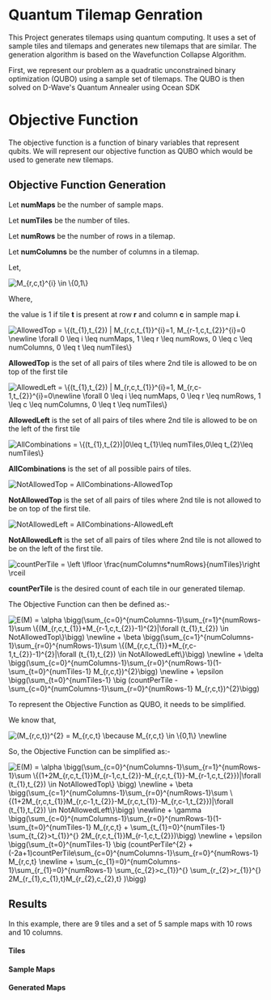 # Quantum Tilemap Genration

This Project generates tilemaps using quantum computing. It uses a set of sample tiles and tilemaps and generates new tilemaps that are similar. The generation algorithm is based on the Wavefunction Collapse Algorithm.

First, we represent our problem as a quadratic unconstrained binary optimization (QUBO) using a sample set of tilemaps. The QUBO is then solved on D-Wave's Quantum Annealer using Ocean SDK

# Objective Function
The objective function is a function of binary variables that represent qubits. We will represent our objective function as QUBO which would be used to generate new tilemaps.

## Objective Function Generation

Let **numMaps** be the number of sample maps.

Let **numTiles** be the number of tiles.

Let **numRows** be the number of rows in a tilemap.

Let **numColumns** be the number of columns in a tilemap.


Let,

<img src="https://i.upmath.me/svg/M_%7Br%2Cc%2Ct%7D%5E%7Bi%7D%20%5Cin%20%5C%7B0%2C1%5C%7D" alt="M_{r,c,t}^{i} \in \{0,1\}" />

Where,

the value is 1 if tile **t** is present at row **r** and column **c** in sample map **i**.

<img src="https://i.upmath.me/svg/AllowedTop%20%3D%20%5C%7B(t_%7B1%7D%2Ct_%7B2%7D)%20%7C%20M_%7Br%2Cc%2Ct_%7B1%7D%7D%5E%7Bi%7D%3D1%2C%20M_%7Br-1%2Cc%2Ct_%7B2%7D%7D%5E%7Bi%7D%3D0%20%5Cnewline%20%5Cforall%200%20%5Cleq%20i%20%5Cleq%20%20numMaps%2C%0A1%20%5Cleq%20r%20%5Cleq%20%20numRows%2C%0A0%20%5Cleq%20c%20%5Cleq%20%20numColumns%2C%0A0%20%5Cleq%20t%20%5Cleq%20%20numTiles%5C%7D" alt="AllowedTop = \{(t_{1},t_{2}) | M_{r,c,t_{1}}^{i}=1, M_{r-1,c,t_{2}}^{i}=0 \newline \forall 0 \leq i \leq  numMaps,
1 \leq r \leq  numRows,
0 \leq c \leq  numColumns,
0 \leq t \leq  numTiles\}" />

**AllowedTop** is the set of all pairs of tiles where 2nd tile is allowed to be on top of the first tile

<img src="https://i.upmath.me/svg/AllowedLeft%20%3D%20%5C%7B(t_%7B1%7D%2Ct_%7B2%7D)%20%7C%20M_%7Br%2Cc%2Ct_%7B1%7D%7D%5E%7Bi%7D%3D1%2C%20M_%7Br%2Cc-1%2Ct_%7B2%7D%7D%5E%7Bi%7D%3D0%5Cnewline%20%5Cforall%200%20%5Cleq%20i%20%5Cleq%20%20numMaps%2C%0A0%20%5Cleq%20r%20%5Cleq%20%20numRows%2C%0A1%20%5Cleq%20c%20%5Cleq%20%20numColumns%2C%0A0%20%5Cleq%20t%20%5Cleq%20%20numTiles%5C%7D" alt="AllowedLeft = \{(t_{1},t_{2}) | M_{r,c,t_{1}}^{i}=1, M_{r,c-1,t_{2}}^{i}=0\newline \forall 0 \leq i \leq  numMaps,
0 \leq r \leq  numRows,
1 \leq c \leq  numColumns,
0 \leq t \leq  numTiles\}" />

**AllowedLeft** is the set of all pairs of tiles where 2nd tile is allowed to be on the left of the first tile

<img src="https://i.upmath.me/svg/AllCombinations%20%3D%20%5C%7B(t_%7B1%7D%2Ct_%7B2%7D)%7C0%5Cleq%20t_%7B1%7D%5Cleq%20numTiles%2C0%5Cleq%20t_%7B2%7D%5Cleq%20numTiles%5C%7D" alt="AllCombinations = \{(t_{1},t_{2})|0\leq t_{1}\leq numTiles,0\leq t_{2}\leq numTiles\}" />

**AllCombinations** is the set of all possible pairs of tiles.

<img src="https://i.upmath.me/svg/NotAllowedTop%20%3D%20AllCombinations-AllowedTop" alt="NotAllowedTop = AllCombinations-AllowedTop" />

**NotAllowedTop** is the set of all pairs of tiles where 2nd tile is not allowed to be on top of the first tile.

<img src="https://i.upmath.me/svg/NotAllowedLeft%20%3D%20AllCombinations-AllowedLeft" alt="NotAllowedLeft = AllCombinations-AllowedLeft" />

**NotAllowedLeft** is the set of all pairs of tiles where 2nd tile is not allowed to be on the left of the first tile.

<img src="https://i.upmath.me/svg/countPerTile%20%3D%20%5Cleft%20%5Clfloor%20%5Cfrac%7BnumColumns*numRows%7D%7BnumTiles%7D%5Cright%20%5Crceil" alt="countPerTile = \left \lfloor \frac{numColumns*numRows}{numTiles}\right \rceil" />

**countPerTile** is the desired count of each tile in our generated tilemap.

The Objective Function can then be defined as:-

<img src="https://i.upmath.me/svg/E(M)%20%3D%20%5Calpha%20%5Cbigg(%5Csum_%7Bc%3D0%7D%5E%7BnumColumns-1%7D%5Csum_%7Br%3D1%7D%5E%7BnumRows-1%7D%5Csum%20%5C%7B(M_%7Br%2Cc%2Ct_%7B1%7D%7D%2BM_%7Br-1%2Cc%2Ct_%7B2%7D%7D-1)%5E%7B2%7D%7C%5Cforall%20(t_%7B1%7D%2Ct_%7B2%7D)%20%5Cin%20NotAllowedTop%5C%7D%5Cbigg)%0A%5Cnewline%0A%2B%0A%5Cbeta%20%5Cbigg(%5Csum_%7Bc%3D1%7D%5E%7BnumColumns-1%7D%5Csum_%7Br%3D0%7D%5E%7BnumRows-1%7D%5Csum%20%5C%7B(M_%7Br%2Cc%2Ct_%7B1%7D%7D%2BM_%7Br%2Cc-1%2Ct_%7B2%7D%7D-1)%5E%7B2%7D%7C%5Cforall%20(t_%7B1%7D%2Ct_%7B2%7D)%20%5Cin%20NotAllowedLeft%5C%7D%5Cbigg)%0A%5Cnewline%0A%2B%0A%5Cdelta%20%5Cbigg(%5Csum_%7Bc%3D0%7D%5E%7BnumColumns-1%7D%5Csum_%7Br%3D0%7D%5E%7BnumRows-1%7D(1-%5Csum_%7Bt%3D0%7D%5E%7BnumTiles-1%7D%20M_%7Br%2Cc%2Ct%7D)%5E%7B2%7D%5Cbigg)%0A%5Cnewline%0A%2B%0A%5Cepsilon%20%5Cbigg(%5Csum_%7Bt%3D0%7D%5E%7BnumTiles-1%7D%20%5Cbig%20(countPerTile%20-%5Csum_%7Bc%3D0%7D%5E%7BnumColumns-1%7D%5Csum_%7Br%3D0%7D%5E%7BnumRows-1%7D%20M_%7Br%2Cc%2Ct%7D)%5E%7B2%7D%5Cbigg)" alt="E(M) = \alpha \bigg(\sum_{c=0}^{numColumns-1}\sum_{r=1}^{numRows-1}\sum \{(M_{r,c,t_{1}}+M_{r-1,c,t_{2}}-1)^{2}|\forall (t_{1},t_{2}) \in NotAllowedTop\}\bigg)
\newline
+
\beta \bigg(\sum_{c=1}^{numColumns-1}\sum_{r=0}^{numRows-1}\sum \{(M_{r,c,t_{1}}+M_{r,c-1,t_{2}}-1)^{2}|\forall (t_{1},t_{2}) \in NotAllowedLeft\}\bigg)
\newline
+
\delta \bigg(\sum_{c=0}^{numColumns-1}\sum_{r=0}^{numRows-1}(1-\sum_{t=0}^{numTiles-1} M_{r,c,t})^{2}\bigg)
\newline
+
\epsilon \bigg(\sum_{t=0}^{numTiles-1} \big (countPerTile -\sum_{c=0}^{numColumns-1}\sum_{r=0}^{numRows-1} M_{r,c,t})^{2}\bigg)" />

To represent the Objective Function as QUBO, it needs to be simplified.

We know that,

<img src="https://i.upmath.me/svg/(M_%7Br%2Cc%2Ct%7D)%5E%7B2%7D%20%3D%20M_%7Br%2Cc%2Ct%7D%0A%5Cbecause%20M_%7Br%2Cc%2Ct%7D%20%5Cin%20%5C%7B0%2C1%5C%7D%20%5Cnewline" alt="(M_{r,c,t})^{2} = M_{r,c,t}
\because M_{r,c,t} \in \{0,1\} \newline" />

So, the Objective Function can be simplified as:-

<img src="https://i.upmath.me/svg/E(M)%20%3D%20%5Calpha%20%5Cbigg(%5Csum_%7Bc%3D0%7D%5E%7BnumColumns-1%7D%5Csum_%7Br%3D1%7D%5E%7BnumRows-1%7D%5Csum%20%5C%7B(1%2B2M_%7Br%2Cc%2Ct_%7B1%7D%7DM_%7Br-1%2Cc%2Ct_%7B2%7D%7D-M_%7Br%2Cc%2Ct_%7B1%7D%7D-M_%7Br-1%2Cc%2Ct_%7B2%7D%7D)%7C%5Cforall%20(t_%7B1%7D%2Ct_%7B2%7D)%20%5Cin%20NotAllowedTop%5C%7D%20%5Cbigg)%0A%5Cnewline%0A%2B%0A%5Cbeta%20%5Cbigg(%5Csum_%7Bc%3D1%7D%5E%7BnumColumns-1%7D%5Csum_%7Br%3D0%7D%5E%7BnumRows-1%7D%5Csum%20%5C%7B(1%2B2M_%7Br%2Cc%2Ct_%7B1%7D%7DM_%7Br%2Cc-1%2Ct_%7B2%7D%7D-M_%7Br%2Cc%2Ct_%7B1%7D%7D-M_%7Br%2Cc-1%2Ct_%7B2%7D%7D)%7C%5Cforall%20(t_%7B1%7D%2Ct_%7B2%7D)%20%5Cin%20NotAllowedLeft%5C%7D%5Cbigg)%0A%5Cnewline%0A%2B%0A%5Cgamma%20%5Cbigg(%5Csum_%7Bc%3D0%7D%5E%7BnumColumns-1%7D%5Csum_%7Br%3D0%7D%5E%7BnumRows-1%7D(1-%5Csum_%7Bt%3D0%7D%5E%7BnumTiles-1%7D%20M_%7Br%2Cc%2Ct%7D%20%2B%20%5Csum_%7Bt_%7B1%7D%3D0%7D%5E%7BnumTiles-1%7D%20%5Csum_%7Bt_%7B2%7D%3Et_%7B1%7D%7D%5E%7B%7D%202M_%7Br%2Cc%2Ct_%7B1%7D%7DM_%7Br-1%2Cc%2Ct_%7B2%7D%7D)%5Cbigg)%0A%5Cnewline%0A%2B%0A%5Cepsilon%20%5Cbigg(%5Csum_%7Bt%3D0%7D%5E%7BnumTiles-1%7D%20%5Cbig%20(countPerTile%5E%7B2%7D%20%2B%20(-2a%2B1)countPerTile%5Csum_%7Bc%3D0%7D%5E%7BnumColumns-1%7D%5Csum_%7Br%3D0%7D%5E%7BnumRows-1%7D%20M_%7Br%2Cc%2Ct%7D%0A%5Cnewline%0A%2B%0A%5Csum_%7Bc_%7B1%7D%3D0%7D%5E%7BnumColumns-1%7D%5Csum_%7Br_%7B1%7D%3D0%7D%5E%7BnumRows-1%7D%20%5Csum_%7Bc_%7B2%7D%3Ec_%7B1%7D%7D%5E%7B%7D%20%5Csum_%7Br_%7B2%7D%3Er_%7B1%7D%7D%5E%7B%7D%202M_%7Br_%7B1%7D%2Cc_%7B1%7D%2Ct%7DM_%7Br_%7B2%7D%2Cc_%7B2%7D%2Ct%7D%0A)%5Cbigg)" alt="E(M) = \alpha \bigg(\sum_{c=0}^{numColumns-1}\sum_{r=1}^{numRows-1}\sum \{(1+2M_{r,c,t_{1}}M_{r-1,c,t_{2}}-M_{r,c,t_{1}}-M_{r-1,c,t_{2}})|\forall (t_{1},t_{2}) \in NotAllowedTop\} \bigg)
\newline
+
\beta \bigg(\sum_{c=1}^{numColumns-1}\sum_{r=0}^{numRows-1}\sum \{(1+2M_{r,c,t_{1}}M_{r,c-1,t_{2}}-M_{r,c,t_{1}}-M_{r,c-1,t_{2}})|\forall (t_{1},t_{2}) \in NotAllowedLeft\}\bigg)
\newline
+
\gamma \bigg(\sum_{c=0}^{numColumns-1}\sum_{r=0}^{numRows-1}(1-\sum_{t=0}^{numTiles-1} M_{r,c,t} + \sum_{t_{1}=0}^{numTiles-1} \sum_{t_{2}&gt;t_{1}}^{} 2M_{r,c,t_{1}}M_{r-1,c,t_{2}})\bigg)
\newline
+
\epsilon \bigg(\sum_{t=0}^{numTiles-1} \big (countPerTile^{2} + (-2a+1)countPerTile\sum_{c=0}^{numColumns-1}\sum_{r=0}^{numRows-1} M_{r,c,t}
\newline
+
\sum_{c_{1}=0}^{numColumns-1}\sum_{r_{1}=0}^{numRows-1} \sum_{c_{2}&gt;c_{1}}^{} \sum_{r_{2}&gt;r_{1}}^{} 2M_{r_{1},c_{1},t}M_{r_{2},c_{2},t}
)\bigg)" />

## Results

In this example, there are 9 tiles and a set of 5 sample maps with 10 rows and 10 columns.

#### Tiles

#### Sample Maps

#### Generated Maps